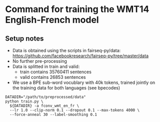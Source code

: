 Command for training the WMT14 English-French model
===================================================

Setup notes
-----------
- Data is obtained using the scripts in fairseq-py/data:
   https://github.com/facebookresearch/fairseq-py/tree/master/data 
- No further pre-processing
- Data is splitted in train and valid:
  - train contains 35760411 sentences
  - valid contains 26853 sentences
- We use a BPE sub-word vocublary with 40k tokens, trained jointly on the
  training data for both languages (see bpecodes)

```
DATADIR="/path/to/preprocessed/data"
python train.py \
  ${DATADIR} -a fconv_wmt_en_fr \
  --lr 1.0 --clip-norm 0.1 --dropout 0.1 --max-tokens 4000 \
  --force-anneal 30 --label-smoothing 0.1 
```

